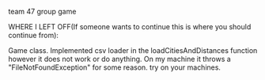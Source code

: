 team 47 group game

WHERE I LEFT OFF(If someone wants to continue this is where you should continue from):

Game class. Implemented csv loader in the loadCitiesAndDistances function however it does not work or do anything. On my machine it 
throws a "FileNotFoundException" for some reason. try on your machines.